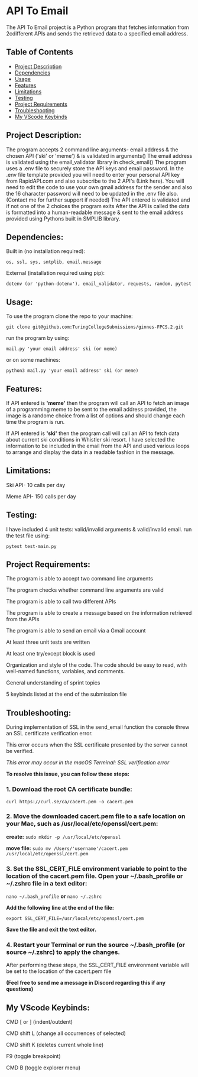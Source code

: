 # API To Email
The API To Email project is a Python program that fetches information from 2cdifferent APIs and sends the retrieved data to a specified email address.

## Table of Contents
- [Project Description](#project-description)
- [Dependencies](#dependencies)
- [Usage](#usage)
- [Features](#features)
- [Limitations](#limitations)
- [Testing](#testing)
- [Project Requirements](#project-requirements)
- [Troubleshooting](#troubleshooting)
- [My VScode Keybinds](#my-vscode-keybinds)


## Project Description:
The program accepts 2 command line arguments- email address & the chosen API ('ski' or 'meme') & is validated in arguments()
The email address is validated using the email_validator library in check_email()
The program uses a .env file to securely store the API keys and email password. In the .env file template provided you will need to enter your personal API key from RapidAPI.com and also subscribe to the 2 API's (Link here). You will need to edit the code to use your own gmail address for the sender and also the 16 character password will need to be updated in the .env file also. (Contact me for further support if needed)
The API entered is validated and if not one of the 2 choices the program exits
After the API is called the data is formatted into a human-readable message & sent to the email address provided using Pythons built in SMPLIB library.

## Dependencies:
Built in (no installation required):

```os, ssl, sys, smtplib, email.message```

External (installation required using pip): 

```dotenv (or 'python-dotenv'), email_validator, requests, random, pytest```

## Usage:
To use the program clone the repo to your machine:

```git clone git@github.com:TuringCollegeSubmissions/ginnes-FPCS.2.git```

run the program by using:

```mail.py 'your email address' ski (or meme)```

or on some machines:

```python3 mail.py 'your email address' ski (or meme)```

## Features:
If API entered is **'meme'** then the program will call an API to fetch an image of a programming meme to be sent to the email address provided, the image is a randome choice from a list of options and should change each time the program is run.

If API entered is **'ski'** then the program call will call an API to fetch data about current ski conditions in Whistler ski resort. I have selected the information to be included in the email from the API and used various loops to arrange and display the data in a readable fashion in the message.

## Limitations:
Ski API- 10 calls per day

Meme API- 150 calls per day

## Testing:
I have included 4 unit tests: valid/invalid arguments & valid/invalid email.
run the test file using:

```pytest test-main.py```

## Project Requirements:
The program is able to accept two command line arguments

The program checks whether command line arguments are valid

The program is able to call two different APIs

The program is able to create a message based on the information retrieved from the APIs

The program is able to send an email via a Gmail account

At least three unit tests are written

At least one try/except block is used

Organization and style of the code. The code should be easy to read, with well-named functions, variables, and comments.

General understanding of sprint topics 

5 keybinds listed at the end of the submission file 

## Troubleshooting:
During implementation of SSL in the send_email function the console threw an SSL certificate verification error.

This error occurs when the SSL certificate presented by the server cannot be verified.

*This error may occur in the macOS Terminal: SSL verification error*

**To resolve this issue, you can follow these steps:**

### 1. Download the root CA certificate bundle:
```curl https://curl.se/ca/cacert.pem -o cacert.pem```

### 2. Move the downloaded cacert.pem file to a safe location on your Mac, such as /usr/local/etc/openssl/cert.pem:
**create:**
```sudo mkdir -p /usr/local/etc/openssl```

**move file:**
```sudo mv /Users/'username'/cacert.pem /usr/local/etc/openssl/cert.pem```

### 3. Set the SSL_CERT_FILE environment variable to point to the location of the cacert.pem file. Open your ~/.bash_profile or ~/.zshrc file in a text editor:
```nano ~/.bash_profile```
    **or**
```nano ~/.zshrc```

**Add the following line at the end of the file:**

```export SSL_CERT_FILE=/usr/local/etc/openssl/cert.pem```

**Save the file and exit the text editor.**

### 4. Restart your Terminal or run the source ~/.bash_profile (or source ~/.zshrc) to apply the changes.

After performing these steps, the SSL_CERT_FILE environment variable will be set to the location of the cacert.pem file

**(Feel free to send me a message in Discord regarding this if any questions)**

## My VScode Keybinds:

CMD [ or ] (indent/outdent)

CMD shift L (change all occurrences of selected)

CMD shift K (deletes current whole line)

F9 (toggle breakpoint)

CMD B (toggle explorer menu)
